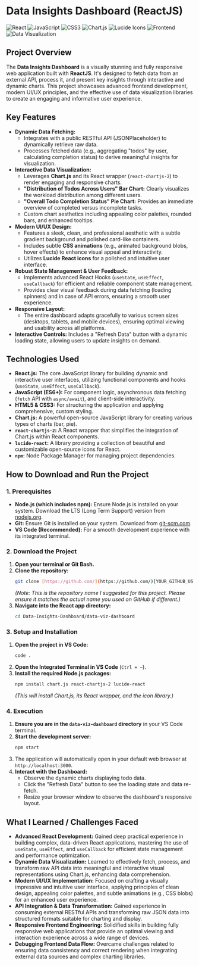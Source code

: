 # Data Insights Dashboard (ReactJS)

![React](https://img.shields.io/badge/React-20232A?style=for-the-badge&logo=react&logoColor=61DAFB)
![JavaScript](https://img.shields.io/badge/JavaScript-F7DF1E?style=for-the-badge&logo=javascript&logoColor=black)
![CSS3](https://img.shields.io/badge/CSS3-1572B6?style=for-the-badge&logo=css3&logoColor=white)
![Chart.js](https://img.shields.io/badge/Charts-Chart.js-red?style=for-the-badge&logo=chart.js&logoColor=white)
![Lucide Icons](https://img.shields.io/badge/Icons-Lucide-purple?style=for-the-badge)
![Frontend](https://img.shields.io/badge/Development-Frontend-blueviolet?style=for-the-badge)
![Data Visualization](https://img.shields.io/badge/Data_Viz-Analytics-orange?style=for-the-badge)

## Project Overview

The **Data Insights Dashboard** is a visually stunning and fully responsive web application built with **ReactJS**. It's designed to fetch data from an external API, process it, and present key insights through interactive and dynamic charts. This project showcases advanced frontend development, modern UI/UX principles, and the effective use of data visualization libraries to create an engaging and informative user experience.

## Key Features

* **Dynamic Data Fetching:**
    * Integrates with a public RESTful API (JSONPlaceholder) to dynamically retrieve raw data.
    * Processes fetched data (e.g., aggregating "todos" by user, calculating completion status) to derive meaningful insights for visualization.
* **Interactive Data Visualization:**
    * Leverages **Chart.js** and its React wrapper (`react-chartjs-2`) to render engaging and responsive charts.
    * **"Distribution of Todos Across Users" Bar Chart:** Clearly visualizes the workload distribution among different users.
    * **"Overall Todo Completion Status" Pie Chart:** Provides an immediate overview of completed versus incomplete tasks.
    * Custom chart aesthetics including appealing color palettes, rounded bars, and enhanced tooltips.
* **Modern UI/UX Design:**
    * Features a sleek, clean, and professional aesthetic with a subtle gradient background and polished card-like containers.
    * Includes subtle **CSS animations** (e.g., animated background blobs, hover effects) to enhance visual appeal and interactivity.
    * Utilizes **Lucide React icons** for a polished and intuitive user interface.
* **Robust State Management & User Feedback:**
    * Implements advanced React Hooks (`useState`, `useEffect`, `useCallback`) for efficient and reliable component state management.
    * Provides clear visual feedback during data fetching (loading spinners) and in case of API errors, ensuring a smooth user experience.
* **Responsive Layout:**
    * The entire dashboard adapts gracefully to various screen sizes (desktops, tablets, and mobile devices), ensuring optimal viewing and usability across all platforms.
* **Interactive Controls:** Includes a "Refresh Data" button with a dynamic loading state, allowing users to update insights on demand.

## Technologies Used

* **React.js:** The core JavaScript library for building dynamic and interactive user interfaces, utilizing functional components and hooks (`useState`, `useEffect`, `useCallback`).
* **JavaScript (ES6+):** For component logic, asynchronous data fetching (`fetch` API with `async/await`), and client-side interactivity.
* **HTML5 & CSS3:** For structuring the application and applying comprehensive, custom styling.
* **Chart.js:** A powerful open-source JavaScript library for creating various types of charts (bar, pie).
* **`react-chartjs-2`:** A React wrapper that simplifies the integration of Chart.js within React components.
* **`lucide-react`:** A library providing a collection of beautiful and customizable open-source icons for React.
* **`npm`:** Node Package Manager for managing project dependencies.

## How to Download and Run the Project

### 1. Prerequisites

* **Node.js (which includes npm):** Ensure Node.js is installed on your system. Download the LTS (Long Term Support) version from [nodejs.org](https://www.nodejs.org/downloads/).
* **Git:** Ensure Git is installed on your system. Download from [git-scm.com](https://git-scm.com/downloads/).
* **VS Code (Recommended):** For a smooth development experience with its integrated terminal.

### 2. Download the Project

1.  **Open your terminal or Git Bash.**
2.  **Clone the repository:**
    ```bash
    git clone [https://github.com/](https://github.com/)[YOUR_GITHUB_USERNAME]/Data-Insights-Dashboard.git
    ```
    *(Note: This is the repository name I suggested for this project. Please ensure it matches the actual name you used on GitHub if different.)*
3.  **Navigate into the React app directory:**
    ```bash
    cd Data-Insights-Dashboard/data-viz-dashboard
    ```

### 3. Setup and Installation

1.  **Open the project in VS Code:**
    ```bash
    code .
    ```
2.  **Open the Integrated Terminal in VS Code** (`Ctrl + ~`).
3.  **Install the required Node.js packages:**
    ```bash
    npm install chart.js react-chartjs-2 lucide-react
    ```
    *(This will install Chart.js, its React wrapper, and the icon library.)*

### 4. Execution

1.  **Ensure you are in the `data-viz-dashboard` directory** in your VS Code terminal.
2.  **Start the development server:**
    ```bash
    npm start
    ```
3.  The application will automatically open in your default web browser at `http://localhost:3000`.
4.  **Interact with the Dashboard:**
    * Observe the dynamic charts displaying todo data.
    * Click the "Refresh Data" button to see the loading state and data re-fetch.
    * Resize your browser window to observe the dashboard's responsive layout.



## What I Learned / Challenges Faced

* **Advanced React Development:** Gained deep practical experience in building complex, data-driven React applications, mastering the use of `useState`, `useEffect`, and `useCallback` for efficient state management and performance optimization.
* **Dynamic Data Visualization:** Learned to effectively fetch, process, and transform raw API data into meaningful and interactive visual representations using Chart.js, enhancing data comprehension.
* **Modern UI/UX Implementation:** Focused on crafting a visually impressive and intuitive user interface, applying principles of clean design, appealing color palettes, and subtle animations (e.g., CSS blobs) for an enhanced user experience.
* **API Integration & Data Transformation:** Gained experience in consuming external RESTful APIs and transforming raw JSON data into structured formats suitable for charting and display.
* **Responsive Frontend Engineering:** Solidified skills in building fully responsive web applications that provide an optimal viewing and interaction experience across a wide range of devices.
* **Debugging Frontend Data Flow:** Overcame challenges related to ensuring data consistency and correct rendering when integrating external data sources and complex charting libraries.

